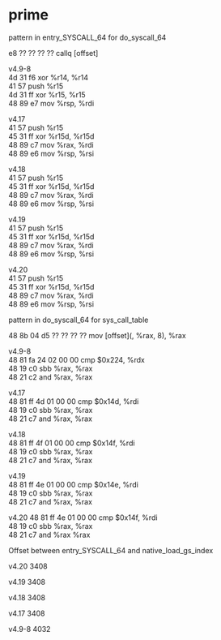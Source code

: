 # prime

pattern in entry_SYSCALL_64 for do_syscall_64

e8 ?? ?? ?? ??  callq [offset]

v4.9-8  
4d 31 f6	  xor %r14, %r14  
41 57		    push %r15  
4d 31 ff	  xor %r15, %r15  
48 89 e7	  mov %rsp, %rdi  

v4.17  
41 57		    push %r15  
45 31 ff	  xor %r15d, %r15d  
48 89 c7	  mov %rax, %rdi  
48 89 e6	  mov %rsp, %rsi  

v4.18  
41 57		    push %r15  
45 31 ff	  xor %r15d, %r15d  
48 89 c7	  mov %rax, %rdi  
48 89 e6	  mov %rsp, %rsi  

v4.19  
41 57		    push %r15  
45 31 ff	  xor %r15d, %r15d  
48 89 c7	  mov %rax, %rdi  
48 89 e6	  mov %rsp, %rsi  

v4.20  
41 57		    push %r15  
45 31 ff	  xor %r15d, %r15d  
48 89 c7	  mov %rax, %rdi  
48 89 e6	  mov %rsp, %rsi  

pattern in do_syscall_64 for sys_call_table

48 8b 04 d5 ?? ?? ?? ?? mov [offset](, %rax, 8), %rax

v4.9-8  
48 81 fa 24 02 00 00	cmp $0x224, %rdx  
48 19 c0       	  	  sbb %rax, %rax  
48 21 c2		          and %rax, %rax  

v4.17  
48 81 ff 4d 01 00 00	cmp $0x14d, %rdi  
48 19 c0       	  	  sbb %rax, %rax  
48 21 c7		          and %rax, %rax  

v4.18  
48 81 ff 4f 01 00 00	cmp $0x14f, %rdi  
48 19 c0       	  	   sbb %rax, %rax  
48 21 c7		            and %rax, %rax  

v4.19  
48 81 ff 4e 01 00 00	cmp $0x14e, %rdi  
48 19 c0       	  	  sbb %rax, %rax  
48 21 c7		          and %rax, %rax  

v4.20
48 81 ff 4e 01 00 00	cmp $0x14f, %rdi  
48 19 c0       	  	  sbb %rax, %rax  
48 21 c7		          and %rax %rax  

Offset between entry_SYSCALL_64 and native_load_gs_index

v4.20
3408

v4.19
3408

v4.18
3408

v4.17
3408

v4.9-8
4032